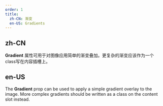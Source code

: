 ```yaml
---
order: 1
title:
  zh-CN: 渐变
  en-US: Gradients
---
```


## zh-CN

**Gradient** 属性可用于对图像应用简单的渐变叠加。更复杂的渐变应该作为一个class写在内容插槽上。

## en-US

The **Gradient** prop can be used to apply a simple gradient overlay to the image. More complex gradients should be written
as a class on the content slot instead.
